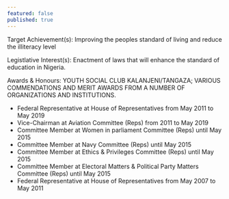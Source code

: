 ```yaml
---
featured: false
published: true
---
```

Target Achievement(s): Improving the peoples standard of living and reduce the illiteracy level

Legistlative Interest(s): Enactment of laws that will enhance the standard of education in Nigeria.

Awards & Honours: YOUTH SOCIAL CLUB KALANJENI/TANGAZA; VARIOUS COMMENDATIONS AND MERIT AWARDS FROM A NUMBER OF ORGANIZATIONS AND INSTITUTIONS.

* Federal Representative at House of Representatives from May 2011 to May 2019
* Vice-Chairman at Aviation Committee (Reps) from 2011 to May 2019
* Committee Member at Women in parliament Committee (Reps) until May 2015
* Committee Member at Navy Committee (Reps) until May 2015
* Committee Member at Ethics & Privileges Committee (Reps) until May 2015
* Committee Member at Electoral Matters & Political Party Matters Committee (Reps) until May 2015
* Federal Representative at House of Representatives from May 2007 to May 2011

